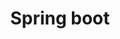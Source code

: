 ---
# Featured tags need to have either the `list` or `grid` layout (PRO only).
layout: list

# The title of the tag's page.
title: Spring boot

# The name of the tag, used in a post's front matter (e.g. tags: [<slug>]).
slug: spring

# (Optional) Write a short (~150 characters) description of this featured tag.
description: >
  Spring boot Framework의 사용 및 여러가지 에러 해결
  Spring boot를 통한 SSR 개발
  Spring boot + React를 통한 SPA / CSR 개발
  
# (Optional) You can disable grouping posts by date.
# no_groups: true

# Exclude this example category from the sitemap.
# DON'T USE THIS SETTING IN YOUR CATEGORIES!
sitemap: false
---